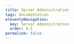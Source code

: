 ```yaml
---
title: Server Administration
tags: documentation
eleventyNavigation:
  key: Server Administration
  order: 4.5
permalink: false
---
```

